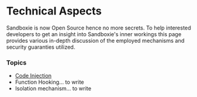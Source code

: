 # Technical Aspects

Sandboxie is now Open Source hence no more secrets. To help interested developers to get an insight into Sandboxie's inner workings this page provides various in-depth discussion of the employed mechanisms and security guaranties utilized.

### Topics

* [Code Injection](CodeInjection.md)
* Function Hooking... to write
* Isolation mechanism... to write